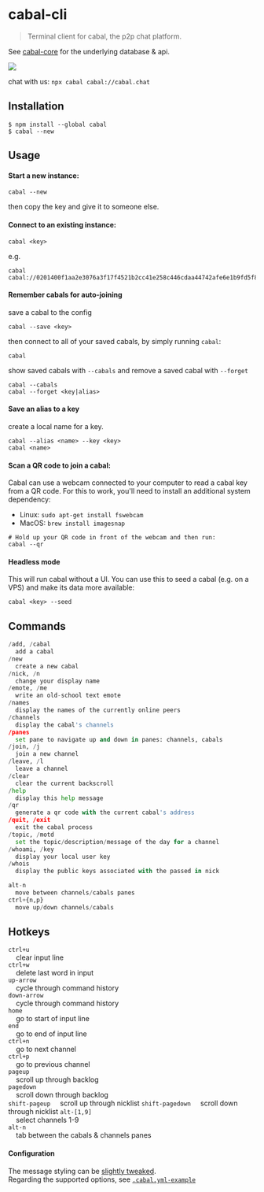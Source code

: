 # cabal-cli

> Terminal client for cabal, the p2p chat platform.

See [cabal-core](https://github.com/cabal-club/cabal-core) for the underlying
database & api.

![](cli-2019-04.png)

chat with us:
`npx cabal cabal://cabal.chat`

## Installation

```
$ npm install --global cabal
$ cabal --new
```

## Usage
#### Start a new instance:
```
cabal --new
```
then copy the key and give it to someone else.

#### Connect to an existing instance:
```
cabal <key>
```
e.g.
```
cabal cabal://0201400f1aa2e3076a3f17f4521b2cc41e258c446cdaa44742afe6e1b9fd5f82
```

#### Remember cabals for auto-joining
save a cabal to the config

```
cabal --save <key>
```

then connect to all of your saved cabals, by simply running `cabal`:

```
cabal
```

show saved cabals with `--cabals` and remove a saved cabal with `--forget`

```
cabal --cabals
cabal --forget <key|alias>
```

#### Save an alias to a key

create a local name for a key.

```
cabal --alias <name> --key <key>
cabal <name>
```

#### Scan a QR code to join a cabal:
Cabal can use a webcam connected to your computer to read a cabal key from a QR code.
For this to work, you'll need to install an additional system dependency:
- Linux: `sudo apt-get install fswebcam`
- MacOS: `brew install imagesnap`
```
# Hold up your QR code in front of the webcam and then run:
cabal --qr
```

#### Headless mode

This will run cabal without a UI. You can use this to seed a cabal (e.g. on a VPS) and make its data more available:
```
cabal <key> --seed
```

## Commands
```py
/add, /cabal
  add a cabal
/new
  create a new cabal
/nick, /n
  change your display name
/emote, /me
  write an old-school text emote
/names
  display the names of the currently online peers
/channels
  display the cabal's channels
/panes
  set pane to navigate up and down in panes: channels, cabals
/join, /j
  join a new channel
/leave, /l
  leave a channel
/clear
  clear the current backscroll
/help
  display this help message
/qr
  generate a qr code with the current cabal's address
/quit, /exit
  exit the cabal process
/topic, /motd
  set the topic/description/message of the day for a channel
/whoami, /key
  display your local user key
/whois
  display the public keys associated with the passed in nick

alt-n
  move between channels/cabals panes
ctrl+{n,p}
  move up/down channels/cabals
```

## Hotkeys
`ctrl+u`  
&nbsp;&nbsp;&nbsp;&nbsp;clear input line  
`ctrl+w`  
&nbsp;&nbsp;&nbsp;&nbsp;delete last word in input  
`up-arrow`  
&nbsp;&nbsp;&nbsp;&nbsp;cycle through command history  
`down-arrow`  
&nbsp;&nbsp;&nbsp;&nbsp;cycle through command history  
`home`  
&nbsp;&nbsp;&nbsp;&nbsp;go to start of input line  
`end`  
&nbsp;&nbsp;&nbsp;&nbsp;go to end of input line  
`ctrl+n`  
&nbsp;&nbsp;&nbsp;&nbsp;go to next channel  
`ctrl+p`  
&nbsp;&nbsp;&nbsp;&nbsp;go to previous channel  
`pageup`  
&nbsp;&nbsp;&nbsp;&nbsp;scroll up through backlog  
`pagedown`  
&nbsp;&nbsp;&nbsp;&nbsp;scroll down through backlog  
`shift-pageup`
&nbsp;&nbsp;&nbsp;&nbsp;scroll up through nicklist
`shift-pagedown`
&nbsp;&nbsp;&nbsp;&nbsp;scroll down through nicklist
`alt-[1,9]`  
&nbsp;&nbsp;&nbsp;&nbsp;select channels  1-9  
`alt-n`  
&nbsp;&nbsp;&nbsp;&nbsp;tab between the cabals & channels panes 

#### Configuration

The message styling can be [slightly tweaked](https://github.com/cabal-club/cabal-cli/pull/151#issuecomment-602599840).  
Regarding the supported options, see [`.cabal.yml-example`](.cabal.yml-example)
